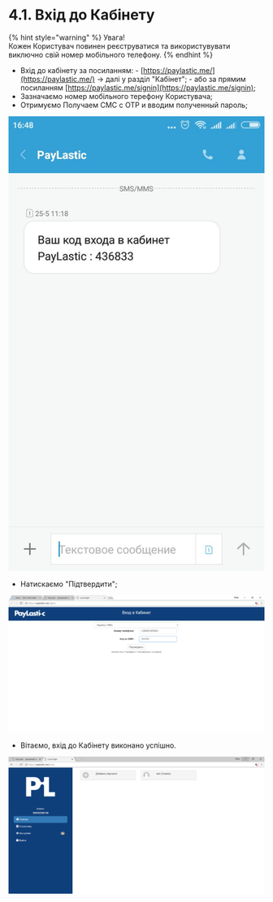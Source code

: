 # 4.1. Вхід до Кабінету

{% hint style="warning" %}
Увага!  
Кожен Користувач повинен реєструватися та використувувати виключно свій номер мобільного телефону.
{% endhint %}

* Вхід до кабінету за посиланням:  - [https://paylastic.me/](https://paylastic.me/) -&gt; далі у разділ "Кабінет"; - або за прямим посиланням [https://paylastic.me/signin](https://paylastic.me/signin);
* Зазначаємо номер мобільного терефону Користувача;
* Отримуємо Получаем СМС с ОТР и вводим полученный пароль;

![](../.gitbook/assets/image-58.png)

* Натискаємо "Підтвердити";

![](../.gitbook/assets/image-38.png)

* Вітаємо, вхід до Кабінету виконано успішно.

![](../.gitbook/assets/image-15.png)

